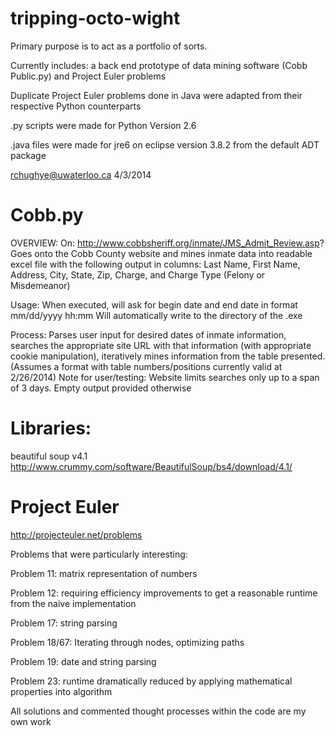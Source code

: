 tripping-octo-wight
===================
Primary purpose is to act as a portfolio of sorts.

Currently includes: a back end prototype of data mining software (Cobb Public.py) and Project Euler problems

Duplicate Project Euler problems done in Java were adapted from their respective Python counterparts

.py scripts were made for Python Version 2.6

.java files were made for jre6 on eclipse version 3.8.2 from the default ADT package

rchughye@uwaterloo.ca
4/3/2014




Cobb.py
===================

OVERVIEW:
On: http://www.cobbsheriff.org/inmate/JMS_Admit_Review.asp?
Goes onto the Cobb County website and mines inmate data into readable excel file
with the following output in columns:
Last Name, First Name, Address, City, State, Zip, Charge, and Charge Type (Felony or Misdemeanor)

Usage:
When executed, will ask for begin date and end date in format mm/dd/yyyy hh:mm
Will automatically write to the directory of the .exe

Process:
Parses user input for desired dates of inmate information,
searches the appropriate site URL with that information (with appropriate cookie manipulation),
iteratively mines information from the table presented.
(Assumes a format with table numbers/positions currently valid at 2/26/2014)
Note for user/testing: Website limits searches only up to a span of 3 days. Empty output provided otherwise


Libraries:
===================
beautiful soup v4.1
http://www.crummy.com/software/BeautifulSoup/bs4/download/4.1/


Project Euler
===================
http://projecteuler.net/problems

Problems that were particularly interesting:

Problem 11: matrix representation of numbers

Problem 12: requiring efficiency improvements to get a reasonable runtime from the naive implementation

Problem 17: string parsing

Problem 18/67: Iterating through nodes, optimizing paths

Problem 19: date and string parsing

Problem 23: runtime dramatically reduced by applying mathematical properties into algorithm

All solutions and commented thought processes within the code are my own work
